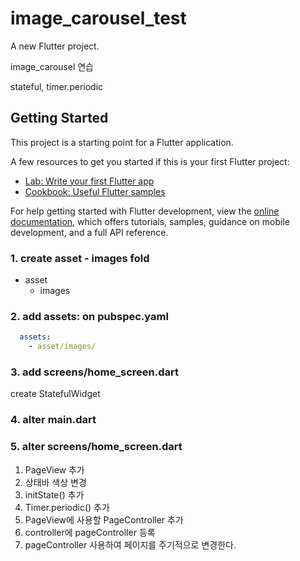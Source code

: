 # image_carousel_test

A new Flutter project.

image_carousel 연습

stateful, timer.periodic

## Getting Started

This project is a starting point for a Flutter application.

A few resources to get you started if this is your first Flutter project:

- [Lab: Write your first Flutter app](https://docs.flutter.dev/get-started/codelab)
- [Cookbook: Useful Flutter samples](https://docs.flutter.dev/cookbook)

For help getting started with Flutter development, view the
[online documentation](https://docs.flutter.dev/), which offers tutorials,
samples, guidance on mobile development, and a full API reference.

### 1. create asset - images fold

- asset
    - images

### 2. add assets: on pubspec.yaml

```yaml
  assets:
    - asset/images/
```

### 3. add screens/home_screen.dart

create StatefulWidget

### 4. alter main.dart

### 5. alter screens/home_screen.dart

1. PageView 추가
2. 상태바 색상 변경
3. initState() 추가
4. Timer.periodic() 추가
5. PageView에 사용할 PageController 추가
6. controller에 pageController 등록
7. pageController 사용하여 페이지를 주기적으로 변경한다.
